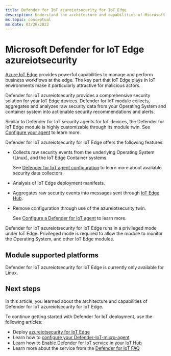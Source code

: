 ```yaml
---
title: Defender for IoT azureiotsecurity for IoT Edge
description: Understand the architecture and capabilities of Microsoft Defender for IoT azureiotsecurity for IoT Edge.
ms.topic: conceptual
ms.date: 03/28/2022
---
```


# Microsoft Defender for IoT Edge azureiotsecurity

[Azure IoT Edge](../../iot-edge/index.yml) provides powerful capabilities to manage and perform business workflows at the edge. The key part that IoT Edge plays in IoT environments make it particularly attractive for malicious actors.

Defender for IoT azureiotsecurity provides a comprehensive security solution for your IoT Edge devices. Defender for IoT module collects, aggregates and analyzes raw security data from your Operating System and container system into actionable security recommendations and alerts.

Similar to Defender for IoT security agents for IoT devices, the Defender for IoT Edge module is highly customizable through its module twin. See [Configure your agent](how-to-agent-configuration.md) to learn more.

Defender for IoT azureiotsecurity for IoT Edge offers the following features:

- Collects raw security events from the underlying Operating System (Linux), and the IoT Edge Container systems.

  See [Defender for IoT agent configuration](how-to-agent-configuration.md) to learn more about available security data collectors.

- Analysis of IoT Edge deployment manifests.

- Aggregates raw security events into messages sent through [IoT Edge Hub](../../iot-edge/iot-edge-runtime.md#iot-edge-hub).

- Remove configuration through use of the azureiotsecurity twin.

  See [Configure a Defender for IoT agent](how-to-agent-configuration.md) to learn more.

Defender for IoT azureiotsecurity for IoT Edge runs in a privileged mode under IoT Edge. Privileged mode is required to allow the module to monitor the Operating System, and other IoT Edge modules.

## Module supported platforms

Defender for IoT azureiotsecurity for IoT Edge is currently only available for Linux.

## Next steps

In this article, you learned about the architecture and capabilities of Defender for IoT azureiotsecurity for IoT Edge.

To continue getting started with Defender for IoT deployment, use the following articles:

- Deploy [azureiotsecurity for IoT Edge](how-to-deploy-edge.yml)
- Learn how to [configure your Defender-IoT-micro-agent](how-to-agent-configuration.md)
- Learn how to [Enable Defender for IoT service in your IoT Hub](quickstart-onboard-iot-hub.md)
- Learn more about the service from the [Defender for IoT FAQ](resources-agent-frequently-asked-questions.md)
